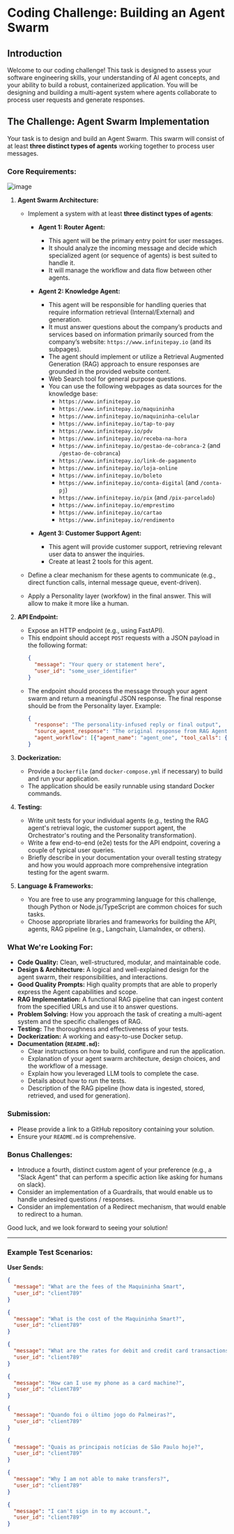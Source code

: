 # Coding Challenge: Building an Agent Swarm

## Introduction

Welcome to our coding challenge! This task is designed to assess your software engineering skills, your understanding of AI agent concepts, and your ability to build a robust, containerized application. You will be designing and building a multi-agent system where agents collaborate to process user requests and generate responses.

## The Challenge: Agent Swarm Implementation

Your task is to design and build an Agent Swarm. This swarm will consist of at least **three distinct types of agents** working together to process user messages.

### Core Requirements:
![image](https://gist.github.com/user-attachments/assets/3fb186ce-2e36-42eb-b06e-ba04d392ead9)

1.  **Agent Swarm Architecture:**
    * Implement a system with at least **three distinct types of agents**:

        * **Agent 1: Router Agent:**
            * This agent will be the primary entry point for user messages.
            * It should analyze the incoming message and decide which specialized agent (or sequence of agents) is best suited to handle it.
            * It will manage the workflow and data flow between other agents.

        * **Agent 2: Knowledge Agent:**
            * This agent will be responsible for handling queries that require information retrieval (Internal/External) and generation.
            * It must answer questions about the company’s products and services based on information primarily sourced from the company’s website: `https://www.infinitepay.io` (and its subpages).
            * The agent should implement or utilize a Retrieval Augmented Generation (RAG) approach to ensure responses are grounded in the provided website content.
            * Web Search tool for general purpose questions.
            * You can use the following webpages as data sources for the knowledge base:
              * `https://www.infinitepay.io`
              * `https://www.infinitepay.io/maquininha`
              * `https://www.infinitepay.io/maquininha-celular`
              * `https://www.infinitepay.io/tap-to-pay`
              * `https://www.infinitepay.io/pdv`
              * `https://www.infinitepay.io/receba-na-hora`
              * `https://www.infinitepay.io/gestao-de-cobranca-2` (and `/gestao-de-cobranca`)
              * `https://www.infinitepay.io/link-de-pagamento`
              * `https://www.infinitepay.io/loja-online`
              * `https://www.infinitepay.io/boleto`
              * `https://www.infinitepay.io/conta-digital` (and `/conta-pj`)
              * `https://www.infinitepay.io/pix` (and `/pix-parcelado`)
              * `https://www.infinitepay.io/emprestimo`
              * `https://www.infinitepay.io/cartao`
              * `https://www.infinitepay.io/rendimento`

        * **Agent 3: Customer Support Agent:**
            * This agent will provide customer support, retrieving relevant user data to answer the inquiries.
            * Create at least 2 tools for this agent.

    * Define a clear mechanism for these agents to communicate (e.g., direct function calls, internal message queue, event-driven).
    * Apply a Personality layer (workfow) in the final answer. This will allow to make it more like a human.

2.  **API Endpoint:**
    * Expose an HTTP endpoint (e.g., using FastAPI).
    * This endpoint should accept `POST` requests with a JSON payload in the following format:
        ```json
        {
          "message": "Your query or statement here",
          "user_id": "some_user_identifier"
        }
        ```
    * The endpoint should process the message through your agent swarm and return a meaningful JSON response. The final response should be from the Personality layer. Example:
        ```json
        {
          "response": "The personality-infused reply or final output",
          "source_agent_response": "The original response from RAG Agent before personality was applied.",
          "agent_workflow": [{"agent_name": "agent_one", "tool_calls": {"tool_a": "tool answer"}}], // Illustrative list of agents and tool_calls involved
        }
        ```

3.  **Dockerization:**
    * Provide a `Dockerfile` (and `docker-compose.yml` if necessary) to build and run your application.
    * The application should be easily runnable using standard Docker commands.

4.  **Testing:**
    * Write unit tests for your individual agents (e.g., testing the RAG agent's retrieval logic, the customer support agent, the Orchestrator's routing and the Personality transformation).
    * Write a few end-to-end (e2e) tests for the API endpoint, covering a couple of typical user queries.
    * Briefly describe in your documentation your overall testing strategy and how you would approach more comprehensive integration testing for the agent swarm.

5.  **Language & Frameworks:**
    * You are free to use any programming language for this challenge, though Python or Node.js/TypeScript are common choices for such tasks.
    * Choose appropriate libraries and frameworks for building the API, agents, RAG pipeline (e.g., Langchain, LlamaIndex, or others).

### What We're Looking For:

* **Code Quality:** Clean, well-structured, modular, and maintainable code.
* **Design & Architecture:** A logical and well-explained design for the agent swarm, their responsibilities, and interactions.
* **Good Quality Prompts:** High quality prompts that are able to properly express the Agent capabilities and scope.
* **RAG Implementation:** A functional RAG pipeline that can ingest content from the specified URLs and use it to answer questions.
* **Problem Solving:** How you approach the task of creating a multi-agent system and the specific challenges of RAG.
* **Testing:** The thoroughness and effectiveness of your tests.
* **Dockerization:** A working and easy-to-use Docker setup.
* **Documentation (`README.md`):**
    * Clear instructions on how to build, configure and run the application.
    * Explanation of your agent swarm architecture, design choices, and the workflow of a message.
    * Explain how you leveraged LLM tools to complete the case.
    * Details about how to run the tests.
    * Description of the RAG pipeline (how data is ingested, stored, retrieved, and used for generation).

### Submission:

* Please provide a link to a GitHub repository containing your solution.
* Ensure your `README.md` is comprehensive.

### Bonus Challenges:

* Introduce a fourth, distinct custom agent of your preference (e.g., a "Slack Agent" that can perform a specific action like asking for humans on slack).
* Consider an implementation of a Guardrails, that would enable us to handle undesired questions / responses.
* Consider an implementation of a Redirect mechanism, that would enable to redirect to a human.

Good luck, and we look forward to seeing your solution!

---

### Example Test Scenarios:

**User Sends:**
```json
{
  "message": "What are the fees of the Maquininha Smart",
  "user_id": "client789"
}

{
  "message": "What is the cost of the Maquininha Smart?",
  "user_id": "client789"
}

{
  "message": "What are the rates for debit and credit card transactions?",
  "user_id": "client789"
}

{
  "message": "How can I use my phone as a card machine?",
  "user_id": "client789"
}

{
  "message": "Quando foi o último jogo do Palmeiras?",
  "user_id": "client789"
}

{
  "message": "Quais as principais notícias de São Paulo hoje?",
  "user_id": "client789"
}

{
  "message": "Why I am not able to make transfers?",
  "user_id": "client789"
}

{
  "message": "I can't sign in to my account.",
  "user_id": "client789"
}
```